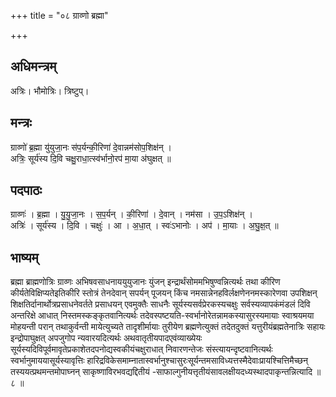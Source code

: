 +++
title = "०८ ग्राव्णो ब्रह्मा"

+++
## अधिमन्त्रम्
अत्रिः। भौमोत्रिः। त्रिष्टुप्।

## मन्त्रः
ग्राव्णो॑ ब्र॒ह्मा यु॑युजा॒नः स॑प॒र्यन्की॒रिणा॑ दे॒वान्नम॑सोप॒शिक्ष॑न् ।  
अत्रिः॒ सूर्य॑स्य दि॒वि चक्षु॒राधा॒त्स्व॑र्भानो॒रप॑ मा॒या अ॑घुक्षत् ॥

## पदपाठः
ग्राव्णः॑ । ब्र॒ह्मा । यु॒यु॒जा॒नः । स॒प॒र्यन् । की॒रिणा॑ । दे॒वान् । नम॑सा । उ॒प॒ऽशिक्ष॑न् ।  
अत्रिः॑ । सूर्य॑स्य । दि॒वि । चक्षुः॑ । आ । अ॒धा॒त् । स्वः॑ऽभानोः । अप॑ । मा॒याः । अ॒घु॒क्ष॒त् ॥

## भाष्यम्
ब्रह्मा ब्राह्मणोत्रिः ग्राव्णः अभिषवसाधनाययुयुजानः युंजन् इन्द्रार्थंसोममभिषुण्वन्नित्यर्थः तथा कीरिण कीर्यतेविक्षिप्यतेइतिकीरि स्तोत्रं तेनदेवान् सपर्यन् पूजयन् किंच नमसान्नेनहविर्लक्षणेननमस्कारेणवा उपशिक्षन् शिक्षतिर्दानार्थोत्रप्रसाधनेवर्तते प्रसाधयन् एवमुक्तैः साधनैः सूर्यस्यसर्वप्रेरकस्यचक्षुः सर्वस्यव्यापकंमंडलं दिवि अन्तरिक्षे आधात् निस्तमस्कङ्कृतवानित्यर्थः तदेवस्पष्टयति-स्वर्भानोरेतन्नामकस्यासुरस्यमायाः स्वाश्रयमया मोहयन्ती परान् तथाकुर्वन्ती मायेत्युच्यते तादृशीर्मायाः तुरीयेण ब्रह्मणेत्युक्तं तदेतदुक्तं यत्तुरीयंब्रह्मतेनात्रिः सहायः इन्द्रोपाघुक्षत् अपजुगोप न्यवारयदित्यर्थः अथवातृतीयपादएवंव्याख्येयः सूर्यस्यदिविपूर्वमावृतेप्रकाशेतदपनोद्यस्वकीयंचक्षुराधात् निवारणन्तेजः संस्त्यायन्दृष्टवानित्यर्थः स्वर्भानुमाययासूर्यस्यावृत्तिः हारिद्रविकेसमाम्नातास्वर्भानुश्चासुरःसूर्यन्तमसाविध्यत्तस्मैदेवाःप्रायश्चित्तिमैच्छन् तस्ययत्प्रथमन्तमोपाघ्नन् साकृष्णाविरभवद्यद्दितीयं -साफाल्गुनीयत्तृतीयंसावलक्षीयदध्यस्थादपाकृन्तन्नित्यादि ॥ ८ ॥